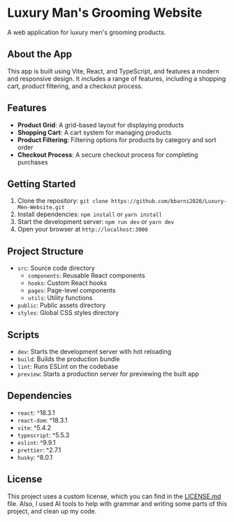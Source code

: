 # Luxury Man's Grooming Website

A web application for luxury men's grooming products.

## About the App

This app is built using Vite, React, and TypeScript, and features a modern and responsive design. It includes a range of features, including a shopping cart, product filtering, and a checkout process.

## Features

* **Product Grid**: A grid-based layout for displaying products
* **Shopping Cart**: A cart system for managing products
* **Product Filtering**: Filtering options for products by category and sort order
* **Checkout Process**: A secure checkout process for completing purchases

## Getting Started

1. Clone the repository: `git clone https://github.com/bbarni2020/Luxury-Men-Website.git`
2. Install dependencies: `npm install` or `yarn install`
3. Start the development server: `npm run dev` or `yarn dev`
4. Open your browser at `http://localhost:3000`

## Project Structure

* `src`: Source code directory
	+ `components`: Reusable React components
	+ `hooks`: Custom React hooks
	+ `pages`: Page-level components
	+ `utils`: Utility functions
* `public`: Public assets directory
* `styles`: Global CSS styles directory

## Scripts

* `dev`: Starts the development server with hot reloading
* `build`: Builds the production bundle
* `lint`: Runs ESLint on the codebase
* `preview`: Starts a production server for previewing the built app

## Dependencies

* `react`: ^18.3.1
* `react-dom`: ^18.3.1
* `vite`: ^5.4.2
* `typescript`: ^5.5.3
* `eslint`: ^9.9.1
* `prettier`: ^2.7.1
* `husky`: ^8.0.1

## License

This project uses a custom license, which you can find in the [LICENSE.md](LICENSE.md) file. Also, I used AI tools to help with grammar and writing some parts of this project, and clean up my code.

